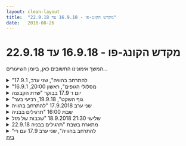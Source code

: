 ```yaml
---
layout: clean-layout
title:  "מקדש הקונג-פו - 16.9.18 עד 22.9.18"
date:   2018-08-26
---
```

# מקדש הקונג-פו - 16.9.18 עד 22.9.18 
המשך אימונינו החשובים כאן, ביומן השיעורים...

<details>
                    <summary>"להתרחב בהוויה", שני ערב, 17.9.1</summary>
                    אני אוהב את הכותרת שניתנה לשיעור, היא מרגישה לי רלוונטית לי.<br> אני מרגיש שיש פוטנציאל שעוד לא נפתחתי לו בשיעורים, והמון למידה שטרם התחלתי ממש. <br> אני יותר ויותר מקבל את המצב הנוכחי שלי, זה כן. גם בזה יש לי עוד הרבה לאן להתקדם. <br> <br> כשאסא אסף אותי, את סשה ואת דניאל (ואת עצמו?) לשיעור הייתי במצב הרגיל שלי, שהוא בתוך איזה כמו ערפל כזה שמכסה על הכל.<br> נתתי לזה להיות, תוך כדי שאני מקשיב להנחיות ולמשתתפים האחרים. שוחחנו ותוך כדי הצבענו לאחרים על אי נוחויות שאנחנו מרגישים כרגע, ואחר כך גם תוך כדי חישת כפות הידיים. החישה שלהן עיגנה אותי מעט בתוך הים הסוער שבתוכי.<br> <br> מאוד נהנתי מהמתן לעצמי להיות כמו שאני, תוך כדי שזה לא בא על חשבון ההיענות להנחיות שניתנו.<br> <br> סיפרנו סיפורים שהעלו את האנרגיה. נגענו זה בגבו של זה. כל אחד הביא תנועות שכולם עשו. זה היה בדשא מזרחית להילטון.
                  </details><details>
                    <summary>"מסלולי הגופים", ראשון 20:00, 16.9.1</summary>
                    הגעתי באיחור ועם פתיחות מוגבלת ללמידה.<br> השיעור הועבר בהנחיית בועז ש. השתתפו גם דרור ויניב<br> <br> עבודה עצמאית עם דגש משותף - התקרקעות / הרפייה / קלילות<br> תרגיל בזוג (עבדתי עם בועז) - סימוני ידיים על הפרטנר- ימין / שמאל לסירוגין, הפרטנר מסיט. היה די כיף, אבל בהדרגה יותר ויותר כאב לי מההסטות של בועז. לקח זמן עד שהצלחתי לשנות את המציאות הזו.<br> להשתפר בקרב באופן עצמאי. הרגשתי צורך יותר להתבונן פנימה, ליצור מרחב בתוכי ללמידה.<br> עבודה חופשית כשמנסים להעזר במה שעומד לרשותנו בסביבה. המשכתי עם ההתבוננות בעיקר. שיתוף האחרים במשהו לגבי התרגול.<br> לנסות לראות איך אפשר להעזר בסביבה שלי ביומיום.<br> היזכרות בהצלחות שהיו לי היום. מצאתי לא מעט.<br> עבודה עם המשפט &quot;איזה שבוע אני רוצה שיהיה לי?&quot; (או משהו דומה)<br> תשומת לב לנשימה<br> נסיון להיות בנוכחות<br> הגברת הנינוחות<br> ביצוע התנועות של הברכה, מתוך נוכחות.<br> <br> <br>
                  </details><details>
                    <summary>יום ד 17.9 בבוקר "שרת הקבוצה</summary>
                    בשיעור הזה עבדנו בן ואני.<br> הלכנו ברחובות עם הנחיה להתבונן בגוף לראות<br> שהוא מאנרגיה ולהיכנס לחוויה הזאת לעומק.<br> בשלב מסוים להתבונן בשיפוט ולראות<br> שהוא אנרגיה מסוג מסוים.<br> יכולתי לראות אזורים בגוף שאנרגיית השיפוט<br> יחסית יותר מרוכזת בהם, באזור הראש<br> וגם בבטן.<br> ישבנו ליד בריכת הנוי ברחבת העירייה,<br> ושוחחנו, כשבן מעביר לי הדרכה\שיעור\טיפול<br> בנושא הקשבה, להיות פנוי לקבל הדרכה,<br> לראות את עצמי, לראות את הזולת,<br> לראות שכאשר עולה בי משהו להגיד הוא חוסם משהו שרוצה להגיע,<br> וככל שאני מנסה לדייק בהעברת מה שעולה בי,<br> ונראה חשוב, הוא מתרחק מדיוק<br> ומהיכולת לגעת.<br> בכל מקרה הוא משקף משהו מגוף הכאב שבתוכי, ולכן<br> איננו קרוב למי שעומד מולי ולמה שהוא צריך.<br> קבלתי הקלטה של חלק ממה שנאמר עבורי<br> דרך בן, וכבר הספקתי לשמוע אותה פעם ראשונה.<br> היה מדהים לראות את החשיבות של השמיעה החוזרת,<br> ואני מתכוון לשמוע שוב.<br> <br>
                  </details><details>
                    <summary>"גוף השקט", 19.9.18, רביעי בער</summary>
                    אתחיל בשיתוף שאני מרגיש שיש עומק חדש של למידה שמחכה לי, ושבנתיים אולי רק הצצתי אליו. מעניין מה זה דורש ממני כדי שאצלול אליו יותר.<br> <br> השיתוף הזה נובע מהתחושה שיש משהו טוב שאני רואה שקיים, ובו זמנית אני גם רואה שאני לא ממש שם.<br> <br> יש בי קולות שאומרים שאני לא יצליח לעולם. מבחינתם אני גמור. ואני מאמין להם לפעמים. יש להם גם הוכחות די משכנעות. <br> <br> ומצד שני ברור לי שאין לי מה להתקע על השליליות, ושאני יכול פשוט להמשיך ולהתקדם, ולאסוף כל פיסה של משהו טוב שנקרה בדרכי.<br> <br> כל זה עלה בעקבות השיעור, בו הייתה עבודה עם הגוף, עם הנשימה ועם שקט. <br> <br> ואולי בגלל שזיהיתי פוטנציאל גדול בעבודה הזו, גם עלו קולות של &quot;אתה ממש רחוק משם&quot;.<br> <br> קצת פירוט על העבודות:<br> <br> &quot;האם אני יכול לזוז מבלי להציק לעצמי?&quot; (או שמא זה היה &quot;...מבלי להציק לגוף שלי?&quot;) השאלה הזו ניתנה לאחר שכבר התחברתי יותר לגוף שלי, לנשימה, ככה שיכולתי להרגיש איך נעים לו לזוז, ולהקשיב לו בזמן שהוא זז. זה היה מיוחד. השאלה וההיענות לה יצרו חיבור עמוק יותר לגוף שלי, ובעצם לעצמי.<br> <br> תשומת לב לשקט: בחלק הזה היו לי הצצות אל השקט. המוח שלי סיפק לי אחלה סחורה תוך כדי. את חלקה קניתי.<br> אהבתי את ההצבעה על כך שהשקט מורגש גם בגוף.<br>
                  </details><details>
                    <summary>שני ערב 17.9.2018 "להתרחב בהוויה</summary>
                    עבורי השיעור היה משמעותי ביותר. 2 הנושאים העיקריים שליוו אותי במהלכו במודע היו היכולת לכוון את ההדרכה לנזקק לה ביותר ברגע נתון, ואימון באיסוף אנרגיה. בשיעור היו מיכל, ריב, ישי, סאשה, אני ודניאל. רוב השיעור עבר עלי בחברתם של ישי סאשה ודניאל.<br> <br> הייתי הרבה יותר מכוון הפעם לחוש את הצרכים שלנו בזמן אמת, וחשתי שהם קיבלו מענה טוב ומדויק יותר מבעבר. לפעמים בכיוונים לא צפויים שאני עצמי לא הייתי חושב עליהם בהכרח. דוגמא טובה לכך היא התרגיל של כיווץ כל השרירים בגוף למשך כמה עשרות שניות, ואז הרפיה. שברגע מסוים היוותה מענה מופלא לצורך של אחד מאיתנו, וגם הייתה מופלאה עבור היתר. <br> <br> הפרקטיקה של לספר סיפור או זיכרון, או משהו אחר, במטרה לתת מתנה של אנרגיה לי ולאחרים, בסבב, הייתה מאוד מוצלחת גם היא. <br> <br> היו רגעים של ריצה מענגת בשלבים שונים של השיעור. עם כולם, אחר כך עם אחד נוסף, ואז לבדי. <br> <br> היה להשתמש בריצה ובקרב כדבר נותן אנרגיה, במקום כדבר מכלה אנרגיה. <br> <br> כשנשארתי לבדי, אני הייתי המתחיל ביותר בשיעור. הנזקק ביותר להדרכה. הענקתי לעצמי אותה הפעם בנדיבות רבה. טיפסתי על דברים, רצתי, ישבתי בשקט על צוק שקט. נכנסתי אל השדה שלי וחקרתי מה ברגע זה מאפיר לי בקטנות כזה את חוויית החיים. <br> <br> הגעתי לשטח השיעור בסביבות 19:15 ויצאתי ממנו בסביבות 23:20.<br> <br> לפני שנאספנו לשיעור המשותף, עמדתי זמן מה בשקט, דיברתי עם ישי וסאשה, שיחה משמעותית וטובה, ועשיתי הזזות עם סאשה. תוך כדי נתתי לה טיפ איך להצליח להזיז אותי. והיא הצליחה אחרי זה. <br> <br> כשרק הגעתי לשטח נעצרתי זמן מה והתבוננתי וחיפשתי את המקום המדוייק ביותר עבורי להתמקם בו. המקום היחיד שקרץ לי ממש היה תפוס אז המשכתי לחפש ולבדוק ולבסוף התמקמתי במקום שהיה מספיק טוב, גם אם לא מה שהייתי בוחר לו הכל היה פנוי. <br> <br> אחת המשאלות שצצו בי לפני השיעור וגם במהלכו הייתה להצליח להביא יותר אנרגיה ללמידה שלי. ברגע ולאורך זמן. יותר מיקוד, יותר נאמנות לעצמי, יותר חיבור, יותר תשוקה לדבר. אני משחק עם כל מיני ניסוחים למשאלה הזו עכשיו. <br> <br> צצה לי בזיכרון שיחה עם בן באחד משיעורי רביעי שבהם דובר על הדרך אל החציה אל הפרק השלישי. הוא התייחס לזה אז כאל לקום וללכת לשם. <br> <br> תודה!!!
                  </details><details>
                    <summary>שבת 16:00 "תרגילים בבניה</summary>
                    <br> התקדמות טובה ביומן - אני כותב תוך כדי השיעור בתוך מחברת, משתדל בכתב ברור חלק מהזמן, יהיה לי יותר קל לקרוא בזה אחר כך.<br> <br> בשיעור התקדמתי ב:<br> הרפיה<br> הרפיה בעת הליכה<br> הרפיה תוך תנועה<br> תנועה נעימה<br> תנועות ריפוי / תנועות לחימה<br> עבודה עם דימוי חיה (פיל, זאב, צבוע, חיה עם 3 רגליים) + מונולוג מאולתר<br> תנועה תוך הקשבה/חיפוש נעימות<br> הנאה<br> עבודה עם ארגון החומר <br> <br> אחרי השיעור:<br> היזכרות ב4 רכיבים באמצעות שיחה עם אסא - קשב, הרפיה, אנרגיה, יצירה.<br> חשיבה על שימוש יצירתי בשפה ( חשק לכתוב מאמר בנושא)<br> <br> תודה!<br> <br> <br> <br>
                  </details><details>
                    <summary>שלישי 21:30 18.9.2018 "שכבות של מזל</summary>
                    רק אני ובן. בן מעביר את ההנחיות לו ולי. יושבים בכיכר חסידי אומות העולם על הספסל הקרוב<br> לנדנדות. הרבה רעש של ילדים צועקים...<br> <br> לשים לב לארבעה רבדים בי:<br> <br> בלאגן - רעש, פחד, מהומה, כיווץ, אי נוחות, אלימות, גסות, כל ההחזקה הזו…<br> טכני - פונקציות טכניות שקיימות. לא בלאגן ולא ענוג. בין לבין.<br> ענוג - דברים עדינים, זכים, יפים כאלה. טבעיים, טהורים. יופי, זכות.<br> אור - התבוננות, שקט.<br> <br> קודם כל שם לב לדברים האלה בתוכי… ואפשר גם מחוצה לי, בדגש עם בתוכי. <br> המטרה היא לא לסווג את מה <br> שקורה בי אלא להבחין. האור רוצה לראות את עצמו כולל עצמו.<br> <br> לתת לשכבות להיות… מסתגל למציאות… מקבל את המציאות על יופיה…<br> <br> לאפשר לשכבת האור\השקט שבי לקבל\ לעטוף את שכבת הבלאגן. מקבל אותה לחלוטין. <br> מקבל אותה בכל השכבות כחלק רצוי במציאות הזאת עכשיו.<br> <br> מסתכל על ארבעת סוגי הדמויות בתוכי, דמויות של בלאגן, של פונקציות טכניות, דמויות שהן זהויות אמיתיות אותנטיות שלי, <br> ענוגות, נטולות כל בלאגן, והשקט, שזה משהו יותר מאוחד, זה לא מחולק לדמויות.<br> <br> לשים לב לזהות האמיתית שלי שהיא באופן עמוק האור, באופן ארצי יותר - הענוג. ואילו הטכני הוא יותר מן כלי זמני כזה, <br> והבלאגן הוא בכלל לא אנחנו, כמו רעש דבוק. אז שם לב לזהות האמיתית שלי שהיא בייסיקלי השקט או האור, והענוג, ומתוך <br> הזהות האמיתית שלי מתייחס נכון לבלאגן כאל חלק רצוי ומועיל ברגע הזה, מקובל, רעש, אנרגיה, שאנחנו יכולים להשתמש <br> במתנה שלהם ברגע הזה.<br> <br> לשים לב להבדל איך זה מרגיש כשאנחנו זוכרים מי אנחנו באמת ומתוך המקום הזה מתייחסים לרעש ולבלאגן. <br> לשים לב להבדל איך זה נחווה באותם שניות או רגעים.<br> <br> לתת סימן שיזכיר את המקום הזה של האור כדי שאוכל להמשיך לטפל אותו. למשל את משפט כמו &quot;מי שאני באמת&quot; <br> או כל סימן אחר. (אני נתתי את הסימן &quot;זה&quot;)<br> <br> להרגיש את רטט האנרגיה הזה שאנחנו בדרך כלל תופסים כגוף. להסכים לחוות אותו כרטט אנרגיה. נעמיק בזה בכל דרך שרוצים. <br> נוודא שזה באמת מעמיק מרגע לרגע ולא משהו אחר, למשל, ההפך מזה.<br> <br> אח&quot;כ בהליכה באזור התיקים שלנו: לנסות להביא את כל מה שלמדנו בנתיים בשיעור, כל מה שתרגלנו בנתיים להיות יותר באינטגרציה <br> עם החיים שלנו.<br> <br> נוודא שכל האינטרקציות שלנו עם עצמנו ואחרים הם דרך השקט. דרך &quot;זה&quot;, דרך האינטגרציה שאנחנו מתרגלים אותה.<br> <br> בערך בין 21:10 ל21:50.<br>
                  </details><details>
                    <summary>22.9.18 מתארח בשבת "תרגילים בבניה</summary>
                    מתארח בשבת אחרי הצהריים.<br> <br> בערב לפני כן בן שולח מייל עם הנחיות לאסא ולי, עם עותק לאלון אליאור ועמרי שישתתפו בשיעור. <br> <br> הנחיות ארוכות אליי בנוגע לאימון שלי ושל אלון אליאור ועמרי. מתכתב עם בן על התנגדויות שעולות בי לגבי הנחיית אחרים. <br> <br> מגיע ב15:10 בערך. עושה כל מיני עבודות קצרות של הרפיה ותנועה, כולל קצת בעיטות. מדבר עם אלון על השנים האחרונות. קצת על פרקים וחגורות. <br> <br> ב15:35 אוסף את אלון ואליאור. עבודה על הרפיה בתנועה. <br> <br> מגיעים לגג גן העיר. עבודה על תנועות חופשית במטרה ליצור תחושת נעימות בגוף. אחרי כעשרים דקות שיניתי הנחיה לעבודה על כיפוי עיניים או תנועות מאמנות הלחימה/בריאות. אפשר להחליף בכל רגע נתון בין שתי העבודות. <br> <br> העבודה עם עצמי הולכת סבבה, כולל עמידות ידיים. העבודה עם האחרים מסיטה את תשומת הלב שלי באופן הולך ומתגבר. מרגיש צורך לקחת אחריות על העבודה שלהם ולוודא שמתקדמים ונהנים, ולתת הנחיות שיאפשרו את זה. עובד עם ההפרעה הזו על ידי שחרור וחזרה לעבודה פשוטה עם עצמי לפי שלושת המגדלורים שקיבלתי (בתמצות: האם נעים/נחמד לי, האם ההנחיות פשוטות, האם מאפשרות עבודה חופשית). <br> <br> עמרי מצטרף בערך ב15:45. אלון מציע לי להתמסר בכפפות שלנו (כל אחד מאתנו עבד עם זריקת ותפיסת כפפה/חבטות בה). עובדים קצת. אני מתמקד בעבודה על זריקה ותפיסה בעזרת היד החלשה. מעניין. <br> <br> אסא מעביר לי עבודה פנימית. לא זוכר בדיוק את הפרטים, רק שהרגיש לי מילולי מאוד. <br> <br> הסתיים בערך ב17:05. <br><br><br><table width='70%' cellpadding='0' cellspacing='0' bgcolor='#C6C7C6'><tr><td height='1'></td></tr></table><br><img border=0 src=../tapuzforum/images/Emo42.gif><br><br><b>יש בי אהבה והיא תנצח.</b><br><br><br><a rel=nofollow href=http://blog.tapuz.co.il/pathoftheone target=_blank style=color:black>http://blog.tapuz.co.il/pathoftheone</a>            <br><br>
                  </details><details>
                    <summary>"להתרחב בהוויה", שני ערב 17.9 עם רי</summary>
                    <b>ההנחיות:</b><br> &quot;ריבּ ומיכל<br> התקדמות בשניים בכל הקשור לנוכחות שאין לה שם.<br> לעצמכם האמיתיים.<br> כאן, ברגע הזה.<br>  <br> מפני שהמייל הזה נשלח אליכם ממש סמוך לשיעור, אנא ודא/י שהשניים האחרים קיבלו אותו.&quot;<br> <br> <br> <b>בשיעור:</b><br> תנועתית היינו בכיכר אתרים, אחר כך הלכנו בשדרות בן גוריון, ימינה ריינס עד אנסטסיה.<br> פנימית: ניסינו בשניים להתפתח בנושא.<br> יש לזה הרבה פוטנציאל<br> אבל חשתי שצורות העבודה של שנינו שונות מאד<br> וזה נשאר כטעימה<br> ורוב החומר נשאר בתוכנו :) ולא שותף אחד את השני<br> <br> כמו שאני אנשים שמצחצחים שיניים בדרכים מאד שונות, וכשהם מנסים להתפתח ביחד בנושא, זה קורה בצורה מזערית <img src="http://www.timg.co.il/tapuzForum/images/Emo6.gif" alt=":-D"><br> לעומת מה שהיה יכול להתרחש הכוונה
                  </details><a href="javascript:history.back()">בית</a>